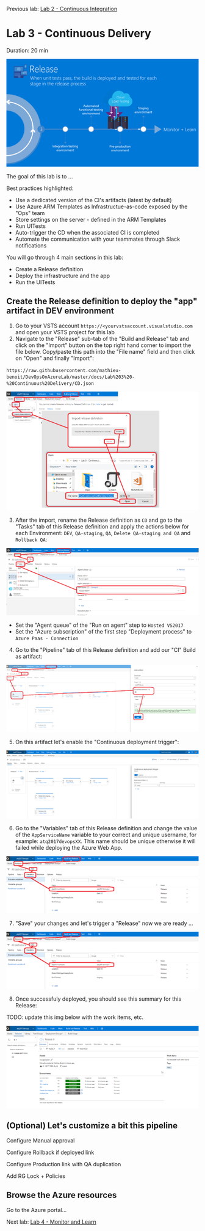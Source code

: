 Previous lab: [Lab 2 - Continuous Integration](../Lab%202%20-%20Continuous%20Integration/README.md)

# Lab 3 - Continuous Delivery

Duration: 20 min

![Delivery - Overview](./imgs/Delivery-Overview.PNG)

The goal of this lab is to ... 

Best practices highlighted:

- Use a dedicated version of the CI's artifacts (latest by default)
- Use Azure ARM Templates as Infrastructue-as-code exposed by the "Ops" team
- Store settings on the server - defined in the ARM Templates
- Run UITests
- Auto-trigger the CD when the associated CI is completed
- Automate the communication with your teammates through Slack notifications

You will go through 4 main sections in this lab:

- Create a Release definition
- Deploy the infrastructure and the app
- Run the UITests

## Create the Release definition to deploy the "app" artifact in DEV environment

1. Go to your VSTS account `https://<yourvstsaccount.visualstudio.com` and open your VSTS project for this lab
2. Navigate to the "Release" sub-tab of the "Build and Release" tab and click on the "Import" button on the top right hand corner to import the file below. Copy/paste this path into the "File name" field and then click on "Open" and finally "Import":

`
https://raw.githubusercontent.com/mathieu-benoit/DevOpsOnAzureLab/master/docs/Lab%203%20-%20Continuous%20Delivery/CD.json
`

![VSTSRelease - Import Definition](./imgs/VSTSRelease-ImportDefinition.PNG)

3. After the import, rename the Release definition as `CD` and go to the "Tasks" tab of this Release definition and apply the actions below for each Environment: `DEV`, `QA-staging`, `QA`, `Delete QA-staging and QA` and `Rollback QA`:

![VSTSRelease - Update Definition Imported](./imgs/VSTSRelease-UpdateDefinitionImported.PNG)

- Set the "Agent queue" of the "Run on agent" step to `Hosted VS2017`
- Set the "Azure subscription" of the first step "Deployment process" to `Azure Paas - Connection`

4. Go to the "Pipeline" tab of this Release definition and add our "CI" Build as artifact:

![VSTSRelease - Add CI Artifact](./imgs/VSTSRelease-AddCIArtifact.PNG)

5. On this artifact let's enable the "Continuous deployment trigger":

![VSTSRelease - Add CI Trigger](./imgs/VSTSRelease-AddCITrigger.PNG)

6. Go to the "Variables" tab of this Release definition and change the value of the `AppServiceName` variable to your correct and unique username, for example: `atq2017devopsXX`. This name should be unique otherwise it will failed while deploying the Azure Web App.

![VSTSRelease - Update Variables](./imgs/VSTSRelease-UpdateVariables.PNG)

7. "Save" your changes and let's trigger a "Release" now we are ready ...

![VSTSRelease - Update Variables](./imgs/VSTSRelease-UpdateVariables.PNG)

8. Once successfuly deployed, you should see this summary for this Release:

TODO: update this img below with the work items, etc.

![VSTSRelease - Succeeded Summary](./imgs/VSTSRelease-SucceededSummary.PNG)

## (Optional) Let's customize a bit this pipeline

Configure Manual approval

Configure Rollback if deployed link

Configure Production link with QA duplication

Add RG Lock + Policies

## Browse the Azure resources

Go to the Azure portal...

Next lab: [Lab 4 - Monitor and Learn](../Lab%204%20-%20Monitor%20and%20Learn/README.md)